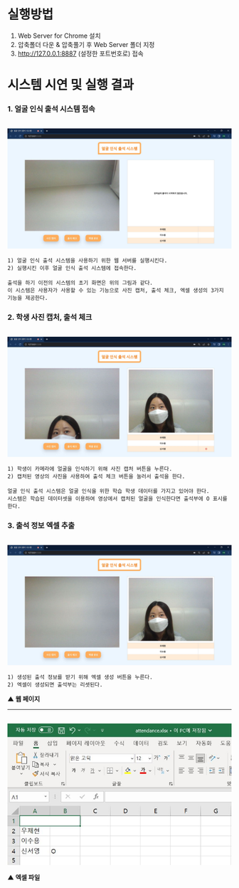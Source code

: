 # 실행방법
1. Web Server for Chrome 설치
2. 압축폴더 다운 & 압축풀기 후 Web Server 폴더 지정
3. http://127.0.0.1:8887 (설정한 포트번호로) 접속

# 시스템 시연 및 실행 결과
### 1. 얼굴 인식 출석 시스템 접속 
<br>
<img src="https://raw.githubusercontent.com/wjh2335/2023-ComputerGraphics/main/img/%EC%96%BC%EA%B5%B4%EC%9D%B8%EC%8B%9D%EC%B6%9C%EC%84%9D%EC%8B%9C%EC%8A%A4%ED%85%9Cgui(1).jpg"></img>
<br>

```
1) 얼굴 인식 출석 시스템을 사용하기 위한 웹 서버를 실행시킨다. 
2) 실행시킨 이후 얼굴 인식 출석 시스템에 접속한다. 

출석을 하기 이전의 시스템의 초기 화면은 위의 그림과 같다. 
이 시스템은 사용자가 사용할 수 있는 기능으로 사진 캡처, 출석 체크, 엑셀 생성의 3가지 기능을 제공한다.
```

### 2. 학생 사진 캡처, 출석 체크
<br>
<img src="https://raw.githubusercontent.com/wjh2335/2023-ComputerGraphics/main/img/%EC%96%BC%EA%B5%B4%EC%9D%B8%EC%8B%9D%EC%B6%9C%EC%84%9D%EC%8B%9C%EC%8A%A4%ED%85%9Cgui(2).jpg"></img>
<br>

```
1) 학생이 카메라에 얼굴을 인식하기 위해 사진 캡처 버튼을 누른다. 
2) 캡처된 영상의 사진을 사용하여 출석 체크 버튼을 눌러서 출석을 한다. 

얼굴 인식 출석 시스템은 얼굴 인식을 위한 학습 학생 데이터를 가지고 있어야 한다. 
시스템은 학습된 데이터셋을 이용하여 영상에서 캡처된 얼굴을 인식한다면 출석부에 O 표시를 한다. 
```

### 3. 출석 정보 엑셀 추출
<br>
<img src="https://raw.githubusercontent.com/wjh2335/2023-ComputerGraphics/main/img/%EC%96%BC%EA%B5%B4%EC%9D%B8%EC%8B%9D%EC%B6%9C%EC%84%9D%EC%8B%9C%EC%8A%A4%ED%85%9Cgui(3).jpg"></img>
<br>

```
1) 생성된 출석 정보를 받기 위해 엑셀 생성 버튼을 누른다. 
2) 엑셀이 생성되면 출석부는 리셋된다. 
```

**▲ 웹 페이지**

---

<br>
<img src="https://raw.githubusercontent.com/wjh2335/2023-ComputerGraphics/main/img/result_ex.jpg"></img>
<br>

**▲ 엑셀 파일**
